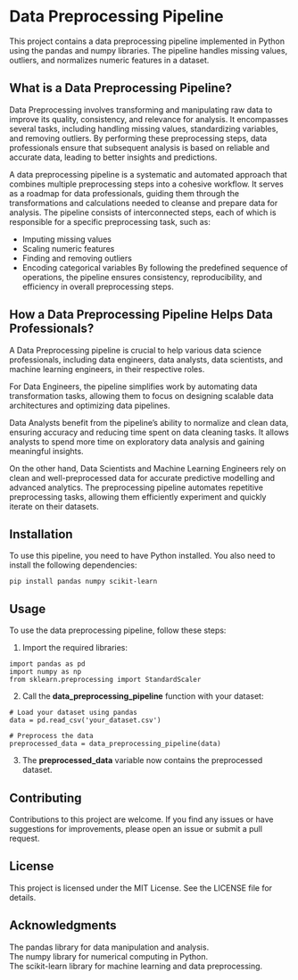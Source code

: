 # Data Preprocessing Pipeline

This project contains a data preprocessing pipeline implemented in Python using the pandas and numpy libraries. The pipeline handles missing values, outliers, and normalizes numeric features in a dataset.

## What is a Data Preprocessing Pipeline?
Data Preprocessing involves transforming and manipulating raw data to improve its quality, consistency, and relevance for analysis. It encompasses several tasks, including handling missing values, standardizing variables, and removing outliers. By performing these preprocessing steps, data professionals ensure that subsequent analysis is based on reliable and accurate data, leading to better insights and predictions.

A data preprocessing pipeline is a systematic and automated approach that combines multiple preprocessing steps into a cohesive workflow. It serves as a roadmap for data professionals, guiding them through the transformations and calculations needed to cleanse and prepare data for analysis. The pipeline consists of interconnected steps, each of which is responsible for a specific preprocessing task, such as:

* Imputing missing values
* Scaling numeric features
* Finding and removing outliers
* Encoding categorical variables
By following the predefined sequence of operations, the pipeline ensures consistency, reproducibility, and efficiency in overall preprocessing steps.

## How a Data Preprocessing Pipeline Helps Data Professionals?
A Data Preprocessing pipeline is crucial to help various data science professionals, including data engineers, data analysts, data scientists, and machine learning engineers, in their respective roles.

For Data Engineers, the pipeline simplifies work by automating data transformation tasks, allowing them to focus on designing scalable data architectures and optimizing data pipelines.

Data Analysts benefit from the pipeline’s ability to normalize and clean data, ensuring accuracy and reducing time spent on data cleaning tasks. It allows analysts to spend more time on exploratory data analysis and gaining meaningful insights.

On the other hand, Data Scientists and Machine Learning Engineers rely on clean and well-preprocessed data for accurate predictive modelling and advanced analytics. The preprocessing pipeline automates repetitive preprocessing tasks, allowing them efficiently experiment and quickly iterate on their datasets.

## Installation

To use this pipeline, you need to have Python installed. You also need to install the following dependencies:

```shell
pip install pandas numpy scikit-learn
```

## Usage
To use the data preprocessing pipeline, follow these steps:

1. Import the required libraries:
``` shell
import pandas as pd
import numpy as np
from sklearn.preprocessing import StandardScaler
```
2. Call the **data_preprocessing_pipeline** function with your dataset:
``` shell
# Load your dataset using pandas
data = pd.read_csv('your_dataset.csv')

# Preprocess the data
preprocessed_data = data_preprocessing_pipeline(data)
```

3. The **preprocessed_data** variable now contains the preprocessed dataset.

## Contributing
Contributions to this project are welcome. If you find any issues or have suggestions for improvements, please open an issue or submit a pull request.

## License
This project is licensed under the MIT License. See the LICENSE file for details.

## Acknowledgments
The pandas library for data manipulation and analysis.<br>
The numpy library for numerical computing in Python.<br>
The scikit-learn library for machine learning and data preprocessing.
